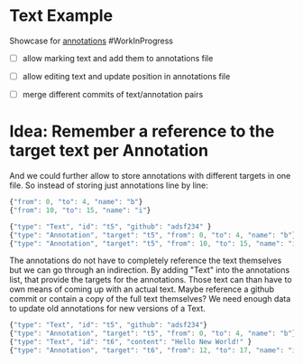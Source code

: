 # Text Example

Showcase for [annotations](edit:/src/client/annotations.js) #WorkInProgress

- [ ] allow marking text and add them to annotations file
- [ ] allow editing text and update position in annotations file
- [ ] merge different commits of text/annotation pairs


<script>
import {AnnotatedText, AnnotationSet} from "src/client/annotations.js"

var container = lively.query(this, "lively-container");
(async () => {
  var base = container.getDir()
  var textURL = base + "/text.txt"
  var annotationsURL = base + "/text.txt.l4a"


  var text = await textURL.fetchText()
  var annotationSource = await annotationsURL.fetchText() // JSONL format

  debugger
  var annotatedText = new AnnotatedText(text, annotationSource)
  
  var html = annotatedText.asHTML()

  var textPre = document.createElement("pre")
  textPre.textContent = text

  var annotationsPre = document.createElement("pre")
  annotationsPre.textContent = annotationSource

  var markupPre = document.createElement("pre")
  markupPre.textContent = html
  
  var rendered = <div style="white-space: pre;"></div>
  rendered.innerHTML = html
  
  return <div>
    <h4>Text:</h4> {textPre}
    <h4>Annotations:</h4> {annotationsPre}
    <h4>Gernerated Markup:</h4> {markupPre}
    <h4>Rendered:</h4>
    {rendered}
  </div>
})()

</script>


# Idea: Remember a reference to the target text per Annotation

And we could further allow to store annotations with different targets in one file. So instead
of storing just annotations line by line:

```javascript
{"from": 0, "to": 4, "name": "b"}
{"from": 10, "to": 15, "name": "i"}
```


```javascript
{"type": "Text", "id": "t5", "github": "adsf234" }
{"type": "Annotation", "target": "t5", "from": 0, "to": 4, "name": "b"}
{"type": "Annotation", "target": "t5", "from": 10, "to": 15, "name": "i"}
```

The annotations do not have to completely reference the text themselves but we can go through an indirection. By adding "Text" into the annotations list, that provide the targets for the annotations. Those text can than have to own means of coming up with an actual text. Maybe reference a github commit or contain a copy of the full text themselves? We need enough data to update old annotations for new versions of a Text. 

```javascript
{"type": "Text", "id": "t5", "github": "adsf234"}
{"type": "Annotation", "target": "t5", "from": 0, "to": 4, "name": "b"}
{"type": "Text", "id": "t6", "content": "Hello New World!" }
{"type": "Annotation", "target": "t6", "from": 12, "to": 17, "name": "i"}
```











